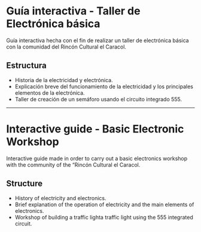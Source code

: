 # Guía interactiva - Taller de Electrónica básica
Guía interactiva hecha con el fin de realizar un taller de electrónica básica con la comunidad del Rincón Cultural el Caracol.
## Estructura
- Historia de la electricidad y electrónica.
- Explicación breve del funcionamiento de la electricidad y los principales elementos de la electrónica.
- Taller de creación de un semáforo usando el circuito integrado 555.


------------


# Interactive guide - Basic Electronic Workshop
Interactive guide made in order to carry out a basic electronics workshop with the community of the “Rincón Cultural el Caracol.
## Structure
- History of electricity and electronics.
- Brief explanation of the operation of electricity and the main elements of electronics.
- Workshop of building a traffic lighta traffic light using the 555 integrated circuit.
